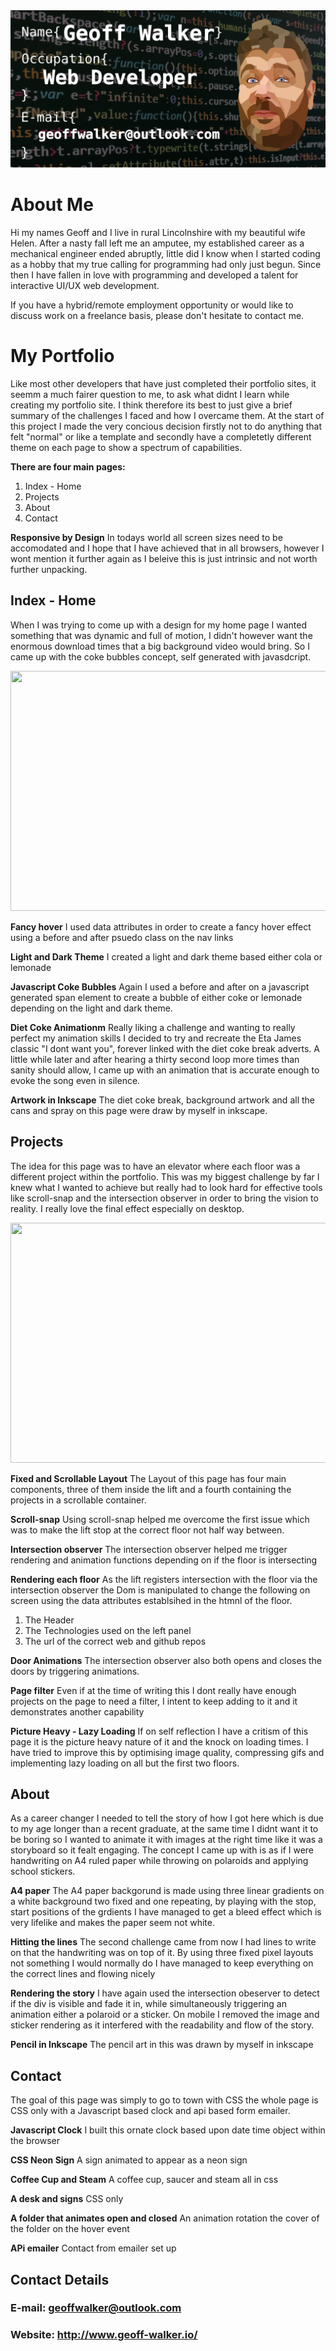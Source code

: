 <img src="https://github.com/Geoff-Walker/Geoff-Walker/blob/main/my-banner.png">

# About Me
Hi my names Geoff and I live in rural Lincolnshire with my beautiful wife Helen. After a nasty fall left me an amputee, my established career as a mechanical engineer ended abruptly, little did I know when I started coding as a hobby that my true calling for programming had only just begun. Since then I have fallen in love with programming and developed a talent for interactive UI/UX web development.

If you have a hybrid/remote employment opportunity or would like to discuss work on a freelance basis, please don't hesitate to contact me.

# My Portfolio
Like most other developers that have just completed their portfolio sites, it seemm a much fairer question to me, to ask what didnt I learn while creating my portfolio site. I think therefore its best to just give a brief summary of the challenges I faced and how I overcame them.  At the start of this project I made the very concious decision firstly not to do anything that felt "normal" or like a template and secondly have a completetly different theme on each page to show a spectrum of capabilities.  

__There are four main pages:__
1. Index - Home
2. Projects
3. About
4. Contact

__Responsive by Design__
In todays world all screen sizes need to be accomodated and I hope that I have achieved that in all browsers, however I wont mention it further again as I beleive this is just intrinsic and not worth further unpacking.


## Index - Home ##
When I was trying to come up with a design for my home page I wanted something that was dynamic and full of motion, I didn't however want the enormous download times that a big background video would bring. So I came up with the coke bubbles concept, self generated with javasdcript.  

<div align="center">
<img src="https://github.com/Geoff-Walker/Geoff-Walker/blob/main/geoff-walker.io.gif" width="512" height="384">
</div>

__Fancy hover__
I used data attributes in order to create a fancy hover effect using a before and after psuedo class on the nav links

__Light and Dark Theme__
I created a light and dark theme based either cola or lemonade

__Javascript Coke Bubbles__
Again I used a before and after on a javascript generated span element to create a bubble of either coke or lemonade depending on the light and dark theme.

__Diet Coke Animationm__
Really liking a challenge and wanting to really perfect my animation skills I decided to try and recreate the Eta James classic "I dont want you", forever linked with the diet coke break adverts.  A little while later and after hearing a thirty second loop more times than sanity should allow, I came up with an animation that is accurate enough to evoke the song even in silence.

__Artwork in Inkscape__
The diet coke break, background artwork and all the cans and spray on this page were draw by myself in inkscape.

## Projects ## 
The idea for this page was to have an elevator where each floor was a different project within the portfolio.  This was my biggest challenge by far I knew what I wanted to achieve but really had to look hard for effective tools like scroll-snap and the intersection observer in order to bring the vision to reality.  I really love the final effect especially on desktop.

<div align="center">
<img src="https://github.com/Geoff-Walker/Geoff-Walker/blob/main/Projects.gif" width="512" height="384">
</div>


__Fixed and Scrollable Layout__
The Layout of this page has four main components, three of them inside the lift and a fourth containing the projects in a scrollable container.  

__Scroll-snap__
Using scroll-snap helped me overcome the first issue which was to make the lift stop at the correct floor not half way between.

__Intersection observer__
The intersection observer helped me trigger rendering and animation functions depending on if the floor is intersecting 

__Rendering each floor__
As the lift registers intersection with the floor via the intersection observer the Dom is manipulated to change the following on screen using the data attributes establsihed in the htmnl of the floor.

1. The Header
2. The Technologies used on the left panel
3. The url of the correct web and github repos

__Door Animations__
The intersection observer also both opens and closes the doors by triggering animations.

__Page filter__
Even if at the time of writing this I dont really have enough projects on the page to need a filter, I intent to keep adding to it and it demonstrates another capability

__Picture Heavy  - Lazy Loading__
If on self reflection I have a critism of this page it is the picture heavy nature of it and the knock on loading times.  I have tried to improve this by optimising image quality, compressing gifs and implementing lazy loading on all but the first two floors.


## About ## 
As a career changer I needed to tell the story of how I got here which is due to my age longer than a recent graduate, at the same time I didnt want it to be boring so I wanted to animate it with images at the right time like it was a storyboard so it fealt engaging.  The concept I came up with is as if I were handwriting on A4 ruled paper while throwing on polaroids and applying school stickers.

__A4 paper__
The A4 paper backgorund is made using three linear gradients on a white background two fixed and one repeating, by playing with the stop, start positions of the grdients I have managed to get a bleed effect which is very lifelike and makes the paper seem not white.

__Hitting the lines__
The second challenge came from now I had lines to write on that the handwriting was on top of it.  By using three fixed pixel layouts not something I would normally do I have managed to keep everything on the correct lines and flowing nicely

__Rendering the story__
I have again used the intersection obeserver to detect if the div is visible and fade it in, while simultaneously triggering an animation either a polaroid or a sticker.
On mobile I removed the image and sticker rendering as it interfered with the readability and flow of the story.

__Pencil in Inkscape__
The pencil art in this was drawn by myself in inkscape

## Contact ##
The goal of this page was simply to go to town with CSS the whole page is CSS only with a Javascript based clock and api based form emailer.

__Javascript Clock__
I built this ornate clock based upon date time object within the browser

__CSS Neon Sign__
A sign animated to appear as a neon sign

__Coffee Cup and Steam__
A coffee cup, saucer and steam all in css

__A desk and signs__
CSS only

__A folder that animates open and closed__
An animation rotation the cover of the folder on the hover event

__APi emailer__
Contact from emailer set up                                                                                         


## Contact Details
### E-mail:   geoffwalker@outlook.com 
### Website:  http://www.geoff-walker.io/

